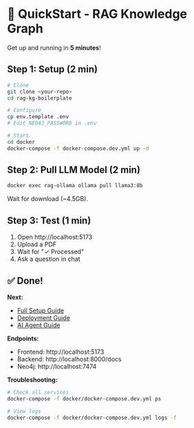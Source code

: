 # 🚀 QuickStart - RAG Knowledge Graph

Get up and running in **5 minutes**!

## Step 1: Setup (2 min)

```bash
# Clone
git clone <your-repo>
cd rag-kg-boilerplate

# Configure
cp env.template .env
# Edit NEO4J_PASSWORD in .env

# Start
cd docker
docker-compose -f docker-compose.dev.yml up -d
```

## Step 2: Pull LLM Model (2 min)

```bash
docker exec rag-ollama ollama pull llama3:8b
```

Wait for download (~4.5GB).

## Step 3: Test (1 min)

1. Open http://localhost:5173
2. Upload a PDF
3. Wait for "✓ Processed"
4. Ask a question in chat

## ✅ Done!

**Next:**
- [Full Setup Guide](docs/SETUP.md)
- [Deployment Guide](docs/DEPLOYMENT.md)
- [AI Agent Guide](AI-AGENT-GUIDE.md)

**Endpoints:**
- Frontend: http://localhost:5173
- Backend: http://localhost:8000/docs
- Neo4j: http://localhost:7474

**Troubleshooting:**
```bash
# Check all services
docker-compose -f docker/docker-compose.dev.yml ps

# View logs
docker-compose -f docker/docker-compose.dev.yml logs -f
```
